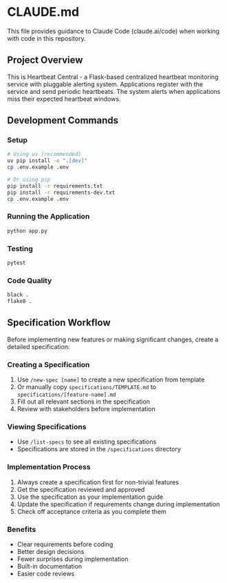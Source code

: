 # CLAUDE.md

This file provides guidance to Claude Code (claude.ai/code) when working with code in this repository.

## Project Overview

This is Heartbeat Central - a Flask-based centralized heartbeat monitoring service with pluggable alerting system. Applications register with the service and send periodic heartbeats. The system alerts when applications miss their expected heartbeat windows.

## Development Commands

### Setup
```bash
# Using uv (recommended)
uv pip install -e ".[dev]"
cp .env.example .env

# Or using pip
pip install -r requirements.txt
pip install -r requirements-dev.txt
cp .env.example .env
```

### Running the Application
```bash
python app.py
```

### Testing
```bash
pytest
```

### Code Quality
```bash
black .
flake8 .
```

## Specification Workflow

Before implementing new features or making significant changes, create a detailed specification:

### Creating a Specification
1. Use `/new-spec [name]` to create a new specification from template
2. Or manually copy `specifications/TEMPLATE.md` to `specifications/[feature-name].md`
3. Fill out all relevant sections in the specification
4. Review with stakeholders before implementation

### Viewing Specifications
- Use `/list-specs` to see all existing specifications
- Specifications are stored in the `/specifications` directory

### Implementation Process
1. Always create a specification first for non-trivial features
2. Get the specification reviewed and approved
3. Use the specification as your implementation guide
4. Update the specification if requirements change during implementation
5. Check off acceptance criteria as you complete them

### Benefits
- Clear requirements before coding
- Better design decisions
- Fewer surprises during implementation
- Built-in documentation
- Easier code reviews